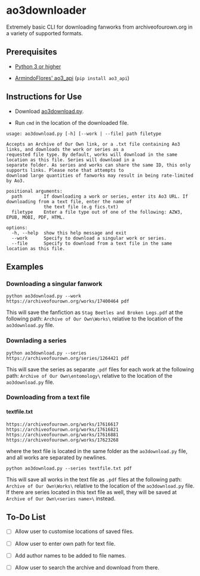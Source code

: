 # ao3downloader
Extremely basic CLI for downloading fanworks from archiveofourown.org in a variety of supported formats.

## Prerequisites
- [Python 3 or higher](https://www.python.org/downloads/)


- [ArmindoFlores' ao3_api](https://github.com/ArmindoFlores/ao3_api) (`pip install ao3_api`)


## Instructions for Use
- Download [ao3download.py](https://github.com/phthallo/ao3downloader/blob/main/ao3download.py).

- Run `cmd` in the location of the downloaded file.

```
usage: ao3download.py [-h] [--work | --file] path filetype

Accepts an Archive of Our Own link, or a .txt file containing Ao3 links, and downloads the work or series as a
requested file type. By default, works will download in the same location as this file. Series will download in a        
separate folder. As series and works can share the same ID, this only supports links. Please note that attempts to       
download large quantities of fanworks may result in being rate-limited by Ao3.

positional arguments:
  path        If downloading a work or series, enter its Ao3 URL. If downloading from a text file, enter the name of     
              the text file (e.g fics.txt)
  filetype    Enter a file type out of one of the following: AZW3, EPUB, MOBI, PDF, HTML.

options:
  -h, --help  show this help message and exit
  --work      Specify to download a singular work or series.
  --file      Specify to download from a text file in the same location as this file.
 ```
  
## Examples
### Downloading a singular fanwork
`python ao3download.py --work https://archiveofourown.org/works/17400464 pdf`

This will save the fanfiction as `Stag Beetles and Broken Legs.pdf` at the following path: `Archive of Our Own\Works\` relative to the location of the `ao3download.py` file. 

### Downlading a series
`python ao3download.py --series https://archiveofourown.org/series/1264421 pdf`

This will save the series as separate `.pdf` files for each work at the following path: `Archive of Our Own\entomology\` relative to the location of the `ao3download.py` file.

### Downloading from a text file
#### textfile.txt
```
https://archiveofourown.org/works/17616617
https://archiveofourown.org/works/17616821
https://archiveofourown.org/works/17616881
https://archiveofourown.org/works/17623268
```
where the text file is located in the same folder as the `ao3download.py` file, and all works are separated by newlines.

`python ao3download.py --series textfile.txt pdf`

This will save all works in the text file as `.pdf` files at the following path: `Archive of Our Own\Works\` relative to the location of the `ao3download.py` file.
If there are series located in this text file as well, they will be saved at `Archive of Our Own\<series name>\` instead.

## To-Do List
- [ ] Allow user to customise locations of saved files.

- [ ] Allow user to enter own path for text file. 

- [ ] Add author names to be added to file names.

- [ ] Allow user to search the archive and download from there.

